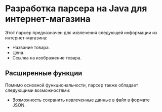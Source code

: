 # Разработка парсера на Java для интернет-магазина

Этот парсер предназначен для извлечения следующей информации из интернет-магазина:
- Название товара.
- Цена.
- Ссылка на изображение товара.

## Расширенные функции
Помимо основной функциональности, парсер также обладает следующими возможностями:
- Возможность сохранить извлеченные данные в файл в формате JSON.

